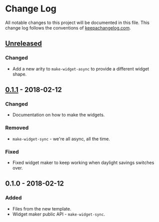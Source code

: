 # Change Log
All notable changes to this project will be documented in this file. This change log follows the conventions of [keepachangelog.com](http://keepachangelog.com/).

## [Unreleased]
### Changed
- Add a new arity to `make-widget-async` to provide a different widget shape.

## [0.1.1] - 2018-02-12
### Changed
- Documentation on how to make the widgets.

### Removed
- `make-widget-sync` - we're all async, all the time.

### Fixed
- Fixed widget maker to keep working when daylight savings switches over.

## 0.1.0 - 2018-02-12
### Added
- Files from the new template.
- Widget maker public API - `make-widget-sync`.

[Unreleased]: https://github.com/your-name/kernel/compare/0.1.1...HEAD
[0.1.1]: https://github.com/your-name/kernel/compare/0.1.0...0.1.1

